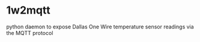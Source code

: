 # 1w2mqtt
python daemon to expose Dallas One Wire temperature sensor readings via the MQTT protocol
